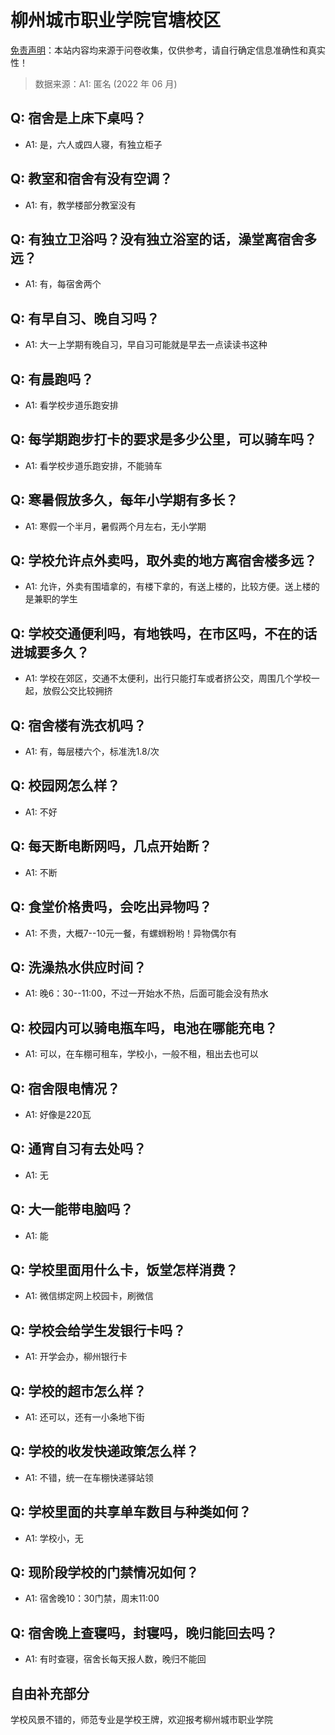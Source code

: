 # 柳州城市职业学院官塘校区

[免责声明](https://colleges.chat/#_3)：本站内容均来源于问卷收集，仅供参考，请自行确定信息准确性和真实性！

> 数据来源：A1: 匿名 (2022 年 06 月)

## Q: 宿舍是上床下桌吗？

- A1: 是，六人或四人寝，有独立柜子

## Q: 教室和宿舍有没有空调？

- A1: 有，教学楼部分教室没有

## Q: 有独立卫浴吗？没有独立浴室的话，澡堂离宿舍多远？

- A1: 有，每宿舍两个

## Q: 有早自习、晚自习吗？

- A1: 大一上学期有晚自习，早自习可能就是早去一点读读书这种

## Q: 有晨跑吗？

- A1: 看学校步道乐跑安排

## Q: 每学期跑步打卡的要求是多少公里，可以骑车吗？

- A1: 看学校步道乐跑安排，不能骑车

## Q: 寒暑假放多久，每年小学期有多长？

- A1: 寒假一个半月，暑假两个月左右，无小学期

## Q: 学校允许点外卖吗，取外卖的地方离宿舍楼多远？

- A1: 允许，外卖有围墙拿的，有楼下拿的，有送上楼的，比较方便。送上楼的是兼职的学生

## Q: 学校交通便利吗，有地铁吗，在市区吗，不在的话进城要多久？

- A1: 学校在郊区，交通不太便利，出行只能打车或者挤公交，周围几个学校一起，放假公交比较拥挤

## Q: 宿舍楼有洗衣机吗？

- A1: 有，每层楼六个，标准洗1.8/次

## Q: 校园网怎么样？

- A1: 不好

## Q: 每天断电断网吗，几点开始断？

- A1: 不断

## Q: 食堂价格贵吗，会吃出异物吗？

- A1: 不贵，大概7--10元一餐，有螺蛳粉哟！异物偶尔有

## Q: 洗澡热水供应时间？

- A1: 晚6：30--11:00，不过一开始水不热，后面可能会没有热水

## Q: 校园内可以骑电瓶车吗，电池在哪能充电？

- A1: 可以，在车棚可租车，学校小，一般不租，租出去也可以

## Q: 宿舍限电情况？

- A1: 好像是220瓦

## Q: 通宵自习有去处吗？

- A1: 无

## Q: 大一能带电脑吗？

- A1: 能

## Q: 学校里面用什么卡，饭堂怎样消费？

- A1: 微信绑定网上校园卡，刷微信

## Q: 学校会给学生发银行卡吗？

- A1: 开学会办，柳州银行卡

## Q: 学校的超市怎么样？

- A1: 还可以，还有一小条地下街

## Q: 学校的收发快递政策怎么样？

- A1: 不错，统一在车棚快递驿站领

## Q: 学校里面的共享单车数目与种类如何？

- A1: 学校小，无

## Q: 现阶段学校的门禁情况如何？

- A1: 宿舍晚10：30门禁，周末11:00

## Q: 宿舍晚上查寝吗，封寝吗，晚归能回去吗？

- A1: 有时查寝，宿舍长每天报人数，晚归不能回

## 自由补充部分

学校风景不错的，师范专业是学校王牌，欢迎报考柳州城市职业学院